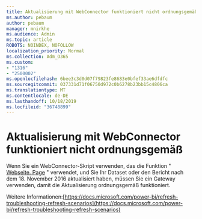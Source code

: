 ```yaml
---
title: Aktualisierung mit WebConnector funktioniert nicht ordnungsgemäß
ms.author: pebaum
author: pebaum
manager: mnirkhe
ms.audience: Admin
ms.topic: article
ROBOTS: NOINDEX, NOFOLLOW
localization_priority: Normal
ms.collection: Adm_O365
ms.custom:
- "1316"
- "2500002"
ms.openlocfilehash: 6bee3c3d0d07f79823fe8683e0bfef33ae6dfdfc
ms.sourcegitcommit: 037331d71f06750d972c0b6278b23bb15c4806ca
ms.translationtype: MT
ms.contentlocale: de-DE
ms.lasthandoff: 10/18/2019
ms.locfileid: "36748899"
---
```

# <a name="refresh-using-web-connector-doesnt-work-properly"></a>Aktualisierung mit WebConnector funktioniert nicht ordnungsgemäß

Wenn Sie ein WebConnector-Skript verwenden, das die Funktion " [Webseite. Page](https://msdn.microsoft.com/library/mt260924.aspx) " verwendet, und Sie Ihr Dataset oder den Bericht nach dem 18. November 2016 aktualisiert haben, müssen Sie ein Gateway verwenden, damit die Aktualisierung ordnungsgemäß funktioniert.

Weitere Informationen:[https://docs.microsoft.com/power-bi/refresh-troubleshooting-refresh-scenarios](https://docs.microsoft.com/power-bi/refresh-troubleshooting-refresh-scenarios)
